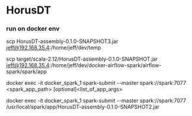 # HorusDT

### run on docker env
scp HorusDT-assembly-0.1.0-SNAPSHOT3.jar jeff@192.168.35.4:/home/jeff/dev/temp

scp target/scala-2.12/HorusDT-assembly-0.1.0-SNAPSHOT.jar jeff@192.168.35.4:/home/jeff/dev/docker-airflow-spark/airflow-spark/spark/app

docker exec -it docker_spark_1 spark-submit --master spark://spark:7077 <spark_app_path> [optional]<list_of_app_args>

docker exec -it docker_spark_1 spark-submit --master spark://spark:7077 /usr/local/spark/app/HorusDT-assembly-0.1.0-SNAPSHOT2.jar